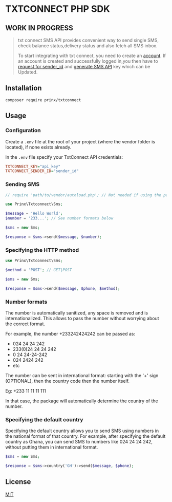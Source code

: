 # TXTCONNECT PHP SDK

## WORK IN PROGRESS

> txt connect SMS API provides convenient way to send single SMS, check balance status,delivery status and also fetch all SMS inbox.
>
> To start integrating with txt connect, you need to create an [account](https://txtconnect.net/signup). If an account is created and successfully logged in,you then have to [request for sender_id](https://txtconnect.net/customers/sender-ids-management) and [generate SMS API](https://txtconnect.net/customers/campaigns-api/sms/user-sms-api-info) key which can be Updated.

## Installation

```shell
composer require prinx/txtconnect
```

## Usage

### Configuration

Create a `.env` file at the root of your project (where the vendor folder is located), if none exists already.

In the `.env` file specify your TxtConnect API credentials:

```ini
TXTCONNECT_KEY="api_key"
TXTCONNECT_SENDER_ID="sender_id"
```

### Sending SMS

```php
// require 'path/to/vendor/autoload.php'; // Not needed if using the package inside a framework.

use Prinx\Txtconnect\Sms;

$message = 'Hello World';
$number = '233...'; // See number formats below

$sms = new Sms;

$response = $sms->send($message, $number);
```

### Specifying the HTTP method

```php
use Prinx\Txtconnect\Sms;

$method = 'POST'; // GET|POST

$sms = new Sms;

$response = $sms->send($message, $phone, $method);
```

### Number formats

The number is automatically sanitized, any space is removed and is internationalized. This allows to pass the number without worrying about the correct format.

For example, the number +233242424242 can be passed as:

- 024 24 24 242
- 233(0)24 24 24 242
- 0 24 24-24-242
- 024 2424 242
- etc

The number can be sent in international format: starting with the '+' sign (OPTIONAL), then the country code then the number itself.

Eg: +233 11 11 11 111

In that case, the package will automatically determine the country of the number.

### Specifying the default country

Specifying the default country allows you to send SMS using numbers in the national format of that country. For example, after specifying the default country as Ghana, you can send SMS to numbers like 024 24 24 242, without putting them in international format.

```php
$sms = new Sms;

$response = $sms->country('GH')->send($message, $phone);
```

## License

[MIT](LICENSE)
